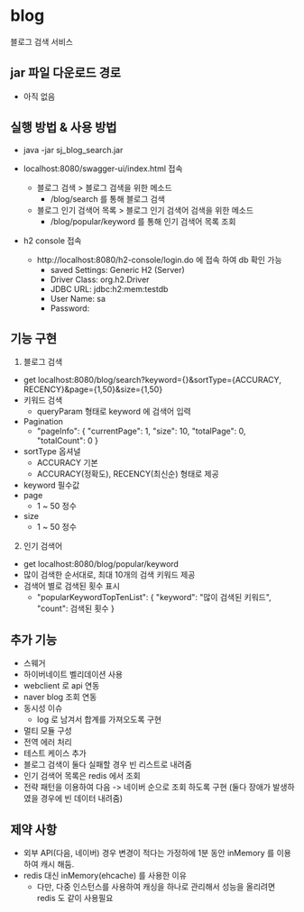 # blog
블로그 검색 서비스

## jar 파일 다운로드 경로
- 아직 없음

## 실행 방법 & 사용 방법
- java -jar sj_blog_search.jar
- localhost:8080/swagger-ui/index.html 접속
    - 블로그 검색 > 블로그 검색을 위한 메소드
        - /blog/search 를 통해 블로그 검색
    - 블로그 인기 검색어 목록 > 블로그 인기 검색어 검색을 위한 메소드
        - /blog/popular/keyword 를 통해 인기 검색어 목록 조회


- h2 console 접속
    - http://localhost:8080/h2-console/login.do 에 접속 하여 db 확인 가능
        - saved Settings: Generic H2 (Server)
        - Driver Class: org.h2.Driver
        - JDBC URL: jdbc:h2:mem:testdb
        - User Name: sa
        - Password: 

## 기능 구현
1. 블로그 검색
- get localhost:8080/blog/search?keyword={}&sortType={ACCURACY, RECENCY}&page={1,50}&size={1,50}
- 키워드 검색
    - queryParam 형태로 keyword 에 검색어 입력
- Pagination 
    - "pageInfo": 
        {
          "currentPage": 1,
          "size": 10,
          "totalPage": 0,
          "totalCount": 0
        }
- sortType 옵셔널
  - ACCURACY 기본
  - ACCURACY(정확도), RECENCY(최신순) 형태로 제공
- keyword 필수값
- page
  - 1 ~ 50 정수
- size
  - 1 ~ 50 정수


2. 인기 검색어
- get localhost:8080/blog/popular/keyword
- 많이 검색한 순서대로, 최대 10개의 검색 키워드 제공
- 검색어 별로 검색된 횟수 표시
    - "popularKeywordTopTenList":
        {
          "keyword": "많이 검색된 키워드",
          "count": 검색된 횟수
        }

## 추가 기능
- 스웨거
- 하이버네이트 벨리데이션 사용
- webclient 로 api 연동
- naver blog 조회 연동
- 동시성 이슈 
  - log 로 남겨서 합계를 가져오도록 구현
- 멀티 모듈 구성
- 전역 에러 처리
- 테스트 케이스 추가
- 블로그 검색이 둘다 실패할 경우 빈 리스트로 내려줌
- 인기 검색어 목록은 redis 에서 조회
- 전략 패턴을 이용하여 다음 -> 네이버 순으로 조회 하도록 구현 (둘다 장애가 발생하였을 경우에 빈 데이터 내려줌)

## 제약 사항
- 외부 API(다음, 네이버) 경우 변경이 적다는 가정하에 1분 동안 inMemory 를 이용하여 캐시 해둠.
- redis 대신 inMemory(ehcache) 를 사용한 이유
  - 다만, 다중 인스턴스를 사용하여 캐싱을 하나로 관리해서 성능을 올리려면 redis 도 같이 사용필요